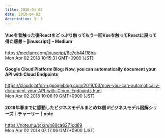 ```yaml
---
title: 2018-04-02
date: 2018-04-02
description: B! 3
---
```


#### Vueを昔触った後Reactをどっぷり触ってもう一回Vueを触ってReactに戻って得た感想 – 📜inuscript🐶 – Medium
https://medium.com/inuscript/6c7cb44f18ba<br>
Mon Apr 02 2018 10:15:31 GMT+0900 (JST)<br>


#### Google Cloud Platform Blog: Now, you can automatically document your API with Cloud Endpoints
https://cloudplatform.googleblog.com/2018/03/now-you-can-automatically-document-your-API-with-Cloud-Endpoints.html<br>
Mon Apr 02 2018 10:06:19 GMT+0900 (JST)<br>


#### 2018年春までに感動したビジネスモデルまとめ13個 #ビジネスモデル図解シリーズ｜チャーリー｜note
https://note.mu/tck/n/n80ca8271cd89<br>
Mon Apr 02 2018 07:17:06 GMT+0900 (JST)<br>


